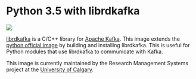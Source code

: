 # Python 3.5 with librdkafka

[![](https://images.microbadger.com/badges/image/ucalgary/python-librdkafka.svg)](https://microbadger.com/images/ucalgary/python-librdkafka)

[librdkafka](https://github.com/edenhill/librdkafka) is a C/C++ library for [Apache Kafka](https://kafka.apache.org). This image extends the [python official image](https://hub.docker.com/_/python/) by building and installing librdkafka. This is useful for Python modules that use librdkafka to communicate with Kafka.

This image is currently maintained by the Research Management Systems project at the [University of Calgary](http://www.ucalgary.ca/).

